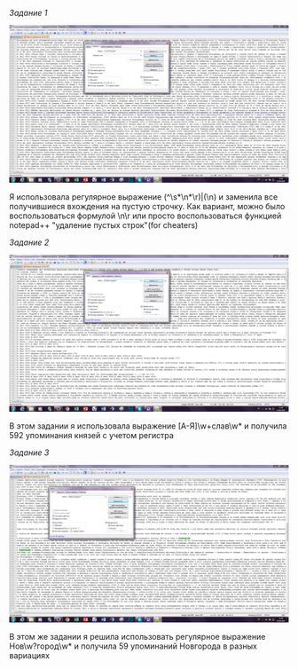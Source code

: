 *Задание 1*

![](https://github.com/Melfrasa/hw9/blob/master/%D0%B7%D0%B0%D0%B4%D0%B0%D0%BD%D0%B8%D0%B5_1.png)

Я использовала регулярное выражение (^\s*\n*\r)|(\n) и заменила все получившиеся вхождения на пустую строчку. Как вариант, можно было воспользоваться формулой \n\r или просто воспользоваться функцией notepad++ "удаление пустых строк"(for cheaters) 

*Задание 2*

![](https://github.com/Melfrasa/hw9/blob/master/%D0%B7%D0%B0%D0%B4%D0%B0%D0%BD%D0%B8%D0%B5_2.png)

В этом задании я использовала выражение [А-Я]\w+слав\w* и получила 592 упоминания князей с учетом регистра

*Задание 3*

![](https://github.com/Melfrasa/hw9/blob/master/%D0%B7%D0%B0%D0%B4%D0%B0%D0%BD%D0%B8%D0%B5_3.png)

В этом же задании я решила использовать регулярное выражение Нов\w?город\w* и получила 59 упоминаний Новгорода в разных вариациях
